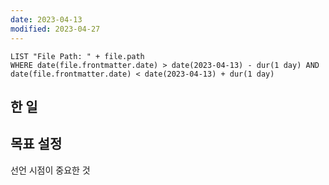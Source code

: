 ```yaml
---
date: 2023-04-13
modified: 2023-04-27
---
```


```dataview
LIST "File Path: " + file.path
WHERE date(file.frontmatter.date) > date(2023-04-13) - dur(1 day) AND date(file.frontmatter.date) < date(2023-04-13) + dur(1 day)
```

## 한 일

## 목표 설정

선언 시점이 중요한 것
